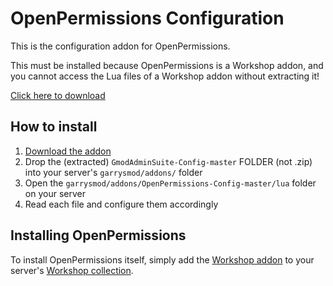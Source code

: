 # OpenPermissions Configuration

This is the configuration addon for OpenPermissions.

This must be installed because OpenPermissions is a Workshop addon, and you cannot access the Lua files of a Workshop addon without extracting it!

[Click here to download](https://github.com/GmodAdminSuite/OpenPermissions-Config/archive/master.zip)

## How to install

1. [Download the addon](https://github.com/GmodAdminSuite/OpenPermissions-Config/archive/master.zip)
2. Drop the (extracted) `GmodAdminSuite-Config-master` FOLDER (not .zip) into your server's `garrysmod/addons/` folder
3. Open the `garrysmod/addons/OpenPermissions-Config-master/lua` folder on your server
4. Read each file and configure them accordingly

## Installing OpenPermissions

To install OpenPermissions itself, simply add the [Workshop addon](https://steamcommunity.com/sharedfiles/filedetails/?id=1595317397) to your server's [Workshop collection](http://wiki.garrysmod.com/page/Workshop_for_Dedicated_Servers).
